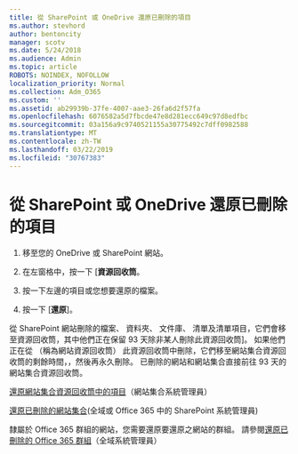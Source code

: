 ```yaml
---
title: 從 SharePoint 或 OneDrive 還原已刪除的項目
ms.author: stevhord
author: bentoncity
manager: scotv
ms.date: 5/24/2018
ms.audience: Admin
ms.topic: article
ROBOTS: NOINDEX, NOFOLLOW
localization_priority: Normal
ms.collection: Adm_O365
ms.custom: ''
ms.assetid: ab29939b-37fe-4007-aae3-26fa6d2f57fa
ms.openlocfilehash: 6076582a5d7fbcde47e8d281ecc649c97d8edfbc
ms.sourcegitcommit: 03a156a9c9740521155a30775492c7dff0982588
ms.translationtype: MT
ms.contentlocale: zh-TW
ms.lasthandoff: 03/22/2019
ms.locfileid: "30767383"
---
```

# <a name="restore-deleted-items-from-sharepoint-or-onedrive"></a>從 SharePoint 或 OneDrive 還原已刪除的項目

1. 移至您的 OneDrive 或 SharePoint 網站。
    
2. 在左窗格中，按一下 [**資源回收筒**。 
    
3. 按一下左邊的項目或您想要還原的檔案。
    
4. 按一下 [**還原**]。 
    
從 SharePoint 網站刪除的檔案、 資料夾、 文件庫、 清單及清單項目，它們會移至資源回收筒，其中他們正在保留 93 天除非某人刪除此資源回收筒]。 如果他們正在從 （稱為網站資源回收筒） 此資源回收筒中刪除，它們移至網站集合資源回收筒的剩餘時間，，然後再永久刪除。 已刪除的網站和網站集合直接前往 93 天的網站集合資源回收筒。
  
[還原網站集合資源回收筒中的項目](https://go.microsoft.com/fwlink/?linkid=867800)（網站集合系統管理員） 
  
[還原已刪除的網站集合](https://go.microsoft.com/fwlink/?linkid=867660)(全域或 Office 365 中的 SharePoint 系統管理員) 
  
隸屬於 Office 365 群組的網站，您需要還原要還原之網站的群組。 請參閱[還原已刪除的 Office 365 群組](https://go.microsoft.com/fwlink/?linkid=867802)（全域系統管理員） 
  

